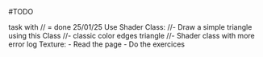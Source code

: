 #TODO

task with // = done
25/01/25
Use Shader Class:
    //- Draw a simple triangle using this Class
    //- classic color edges triangle
    //- Shader class with more error log
Texture:
    - Read the page
    - Do the exercices

